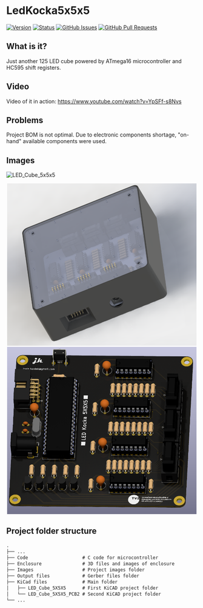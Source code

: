 # LedKocka5x5x5

[![Version](https://img.shields.io/github/v/release/jkordek1/LedKocka5x5x5)](https://github.com/jkordek1/LedKocka5x5x5/releases/tag/Initial)
[![Status](https://img.shields.io/badge/status-active-success.svg)]()
[![GitHub Issues](https://img.shields.io/github/issues/jkordek1/LedKocka5x5x5)](https://github.com/jkordek1/LedKocka5x5x5/issues)
[![GitHub Pull Requests](https://img.shields.io/github/issues-pr/jkordek1/LedKocka5x5x5)](https://github.com/jkordek1/LedKocka5x5x5/pulls)

## What is it?
Just another 125 LED cube powered by ATmega16 microcontroller and HC595 shift registers.

## Video
Video of it in action: https://www.youtube.com/watch?v=YpSFf-s8Nvs

## Problems
Project BOM is not optimal. Due to electronic components shortage, "on-hand" available components were used.

## Images
 ![LED_Cube_5x5x5](https://user-images.githubusercontent.com/5957510/135715141-74fe0d92-35b2-4714-acf2-75ce838784e9.gif)
<p align="center">
 <img width="500" src="https://raw.githubusercontent.com/jkordek1/LedKocka5x5x5/main/Enclosure/Enclosure.png">
 <img width="500" src="https://raw.githubusercontent.com/jkordek1/LedKocka5x5x5/main/Images/Kocka.PNG">
</p>

## Project folder structure
    .
    ├── ...
    ├── Code                    # C code for microcontroller
    ├── Enclosure               # 3D files and images of enclosure
    ├── Images                  # Project images folder
    ├── Output files            # Gerber files folder
    ├── KiCad files             # Main folder
    │   ├── LED_Cube_5X5X5      # First KiCAD project folder
    │   └── LED_Cube_5X5X5_PCB2 # Second KiCAD project folder
    └── ...

